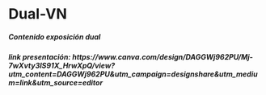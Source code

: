 # Dual-VN
<h5>Contenido exposición dual</h5>
<h5>link presentación: https://www.canva.com/design/DAGGWj962PU/Mj-7wXvty3IS91X_HrwXpQ/view?utm_content=DAGGWj962PU&utm_campaign=designshare&utm_medium=link&utm_source=editor</h5>
